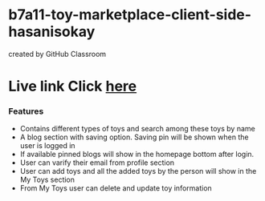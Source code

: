 # b7a11-toy-marketplace-client-side-hasanisokay
created by GitHub Classroom
    	<h1>Live link Click [here](https://toy-market-e46f7.web.app/)</h1>
    <h3>Features </h3>
    <ul>
        <li>Contains different types of toys and search among these toys by name</li>
        <li>A blog section with saving option. Saving pin will be shown when the user is logged in</li>
        <li>If available pinned blogs will show in the homepage bottom after login.</li>
        <li>User can varify their email from profile section</li>
        <li>User can add toys and all the added toys by the person will show in the My Toys section</li>
        <li>From My Toys user can delete and update toy information</li>
    </ul>
